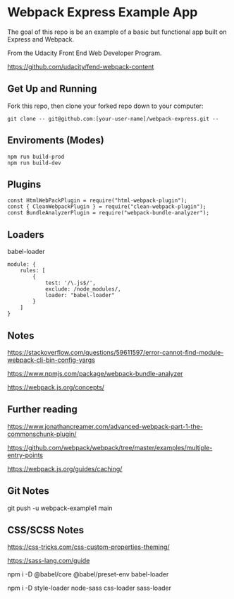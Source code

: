 # Webpack Express Example App

The goal of this repo is be an example of a basic but functional app built on Express and Webpack.

From the Udacity Front End Web Developer Program.

https://github.com/udacity/fend-webpack-content

## Get Up and Running

Fork this repo, then clone your forked repo down to your computer:

```
git clone -- git@github.com:[your-user-name]/webpack-express.git --
```

## Enviroments (Modes)

```
npm run build-prod
npm run build-dev
```

## Plugins

```
const HtmlWebPackPlugin = require("html-webpack-plugin");
const { CleanWebpackPlugin } = require("clean-webpack-plugin");
const BundleAnalyzerPlugin = require("webpack-bundle-analyzer");
```

## Loaders

babel-loader

```
module: {
    rules: [
        {
            test: '/\.js$/',
            exclude: /node_modules/,
            loader: "babel-loader"
        }
    ]
}
```

## Notes

https://stackoverflow.com/questions/59611597/error-cannot-find-module-webpack-cli-bin-config-yargs

https://www.npmjs.com/package/webpack-bundle-analyzer

https://webpack.js.org/concepts/

## Further reading

https://www.jonathancreamer.com/advanced-webpack-part-1-the-commonschunk-plugin/

https://github.com/webpack/webpack/tree/master/examples/multiple-entry-points

https://webpack.js.org/guides/caching/

## Git Notes

git push -u webpack-example1 main

## CSS/SCSS Notes

https://css-tricks.com/css-custom-properties-theming/

https://sass-lang.com/guide

npm i -D @babel/core @babel/preset-env babel-loader

npm i -D style-loader node-sass css-loader sass-loader
